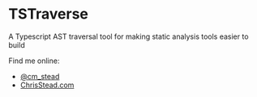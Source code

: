 # TSTraverse #

A Typescript AST traversal tool for making static analysis tools easier to build

Find me online:
- [@cm_stead](https://twitter.com/cm_stead)
- [ChrisStead.com](http://www.chrisstead.com)

